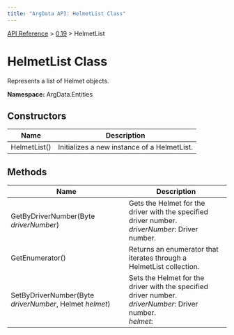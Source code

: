 ```yaml
---
title: "ArgData API: HelmetList Class"
---
```


[API Reference](/argdata/api/) &gt; [0.19](/argdata/api/0.19/) &gt; HelmetList

# HelmetList Class

Represents a list of Helmet objects.

**Namespace:** ArgData.Entities

## Constructors

<table class="table table-bordered table-striped ">
<thead>
  <tr>
    <th>Name</th>
    <th>Description</th>
  </tr>
</thead>
<tbody>
  <tr>
    <td>HelmetList()</td>
    <td>Initializes a new instance of a HelmetList.</td>
  </tr>
</tbody>
</table>


## Methods

<table class="table table-bordered table-striped ">
<thead>
  <tr>
    <th>Name</th>
    <th>Description</th>
  </tr>
</thead>
<tbody>
  <tr>
    <td>GetByDriverNumber(Byte <em>driverNumber</em>)</td>
    <td>Gets the Helmet for the driver with the specified driver number.<br /><em>driverNumber</em>: Driver number.<br /></td>
  </tr>
  <tr>
    <td>GetEnumerator()</td>
    <td>Returns an enumerator that iterates through a HelmetList collection.</td>
  </tr>
  <tr>
    <td>SetByDriverNumber(Byte <em>driverNumber</em>, Helmet <em>helmet</em>)</td>
    <td>Sets the Helmet for the driver with the specified driver number.<br /><em>driverNumber</em>: Driver number.<br /><em>helmet</em>: <br /></td>
  </tr>
</tbody>
</table>


